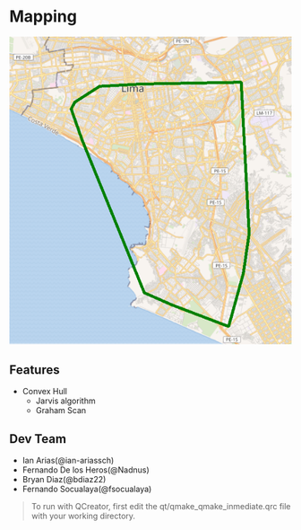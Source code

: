 <style>
    img{
        height: 50%;
    }
</style>

# Mapping

![](img/hull.png)

## Features 
* Convex Hull   
    - Jarvis algorithm
    - Graham Scan 

## Dev Team
- Ian Arias(@ian-ariassch)
- Fernando De los Heros(@Nadnus)
- Bryan Diaz(@bdiaz22)
- Fernando Socualaya(@fsocualaya)  

> To run with QCreator, first edit the qt/qmake\_qmake\_inmediate.qrc file with your working directory.
